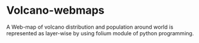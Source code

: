 # Volcano-webmaps
A Web-map of volcano distribution and population around world is represented as layer-wise by using folium module of python programming.
